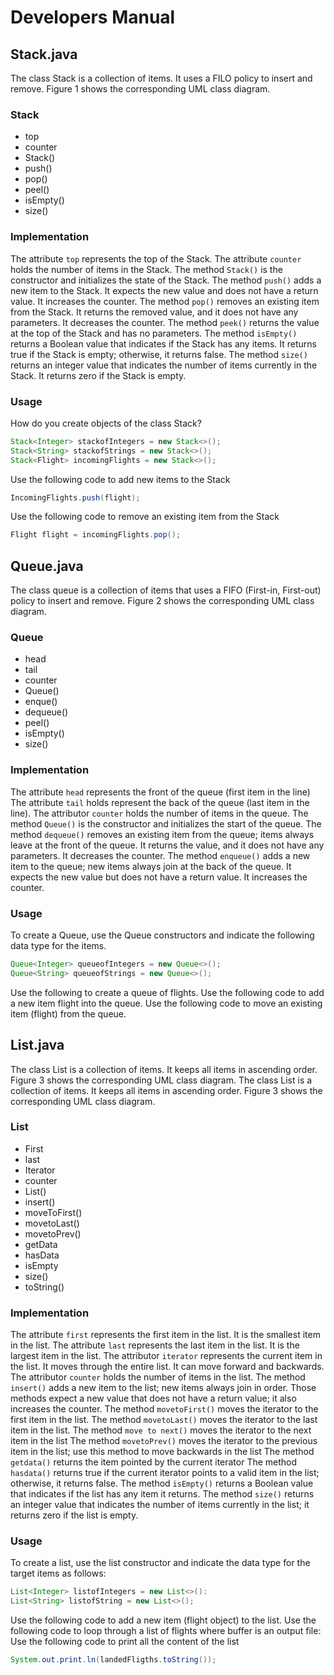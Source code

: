# Developers Manual

## Stack.java
The class Stack is a collection of items. It uses a FILO policy to insert and remove.
Figure 1 shows the corresponding UML class diagram.

### Stack
- top
- counter
- Stack()
- push()
- pop()
- peel()
- isEmpty()
- size()

### Implementation
The attribute `top` represents the top of the Stack.
The attribute `counter` holds the number of items in the Stack.
The method `Stack()` is the constructor and initializes the state of the Stack.
The method `push()` adds a new item to the Stack. It expects the new value and does not have a return value. It increases the counter.
The method `pop()` removes an existing item from the Stack. It returns the removed value, and it does not have any parameters. It decreases the counter.
The method `peek()` returns the value at the top of the Stack and has no parameters.
The method `isEmpty()` returns a Boolean value that indicates if the Stack has any items. It returns true if the Stack is empty; otherwise, it returns false.
The method `size()` returns an integer value that indicates the number of items currently in the Stack. It returns zero if the Stack is empty.

### Usage
How do you create objects of the class Stack?

```java
Stack<Integer> stackofIntegers = new Stack<>();
Stack<String> stackofStrings = new Stack<>();
Stack<Flight> incomingFlights = new Stack<>();
```

Use the following code to add new items to the Stack

```java
IncomingFlights.push(flight);
```

Use the following code to remove an existing item from the Stack

```java
Flight flight = incomingFlights.pop();
```

## Queue.java
The class queue is a collection of items that uses a FIFO (First-in, First-out) policy to insert and remove.
Figure 2 shows the corresponding UML class diagram.

### Queue
- head
- tail
- counter
- Queue()
- enque()
- dequeue()
- peel()
- isEmpty()
- size()

### Implementation
The attribute `head` represents the front of the queue (first item in the line)
The attribute `tail` holds represent the back of the queue (last item in the line).
The attributor `counter` holds the number of items in the queue.
The method `Queue()` is the constructor and initializes the start of the queue.
The method `dequeue()` removes an existing item from the queue; items always leave at the front of the queue. It returns the value, and it does not have any parameters. It decreases the counter.
The method `enqueue()` adds a new item to the queue; new items always join at the back of the queue. It expects the new value but does not have a return value. It increases the counter.

### Usage
To create a Queue, use the Queue constructors and indicate the following data type for the items.

```java
Queue<Integer> queueofIntegers = new Queue<>();
Queue<String> queueofStrings = new Queue<>();
```

Use the following to create a queue of flights.
Use the following code to add a new item flight into the queue.
Use the following code to move an existing item (flight) from the queue.

## List.java
The class List is a collection of items. It keeps all items in ascending order. Figure 3 shows the corresponding UML class diagram. The class List is a collection of items. It keeps all items in ascending order. Figure 3 shows the corresponding UML class diagram.

### List
- First
- last
- Iterator
- counter
- List()
- insert()
- moveToFirst()
- movetoLast()
- movetoPrev()
- getData
- hasData
- isEmpty
- size()
- toString()

### Implementation
The attribute `first` represents the first item in the list. It is the smallest item in the list.
The attribute `last` represents the last item in the list. It is the largest item in the list.
The attributor `iterator` represents the current item in the list. It moves through the entire list. It can move forward and backwards.
The attributor `counter` holds the number of items in the list.
The method `insert()` adds a new item to the list; new items always join in order. Those methods expect a new value that does not have a return value; it also increases the counter.
The method `movetoFirst()` moves the iterator to the first item in the list.
The method `movetoLast()` moves the iterator to the last item in the list.
The method `move to next()` moves the iterator to the next item in the list
The method `movetoPrev()` moves the iterator to the previous item in the list; use this method to move backwards in the list
The method `getdata()` returns the item pointed by the current iterator
The method `hasdata()` returns true if the current iterator points to a valid item in the list; otherwise, it returns false.
The method `isEmpty()` returns a Boolean value that indicates if the list has any item it returns.
The method `size()` returns an integer value that indicates the number of items currently in the list; it returns zero if the list is empty.

### Usage
To create a list, use the list constructor and indicate the data type for the target items as follows:

```java
List<Integer> listofIntegers = new List<>():
List<String> listofString = new List<>();
```

Use the following code to add a new item (flight object) to the list.
Use the following code to loop through a list of flights where buffer is an output file:
Use the following code to print all the content of the list

```java
System.out.print.ln(landedFligths.toString());
```

